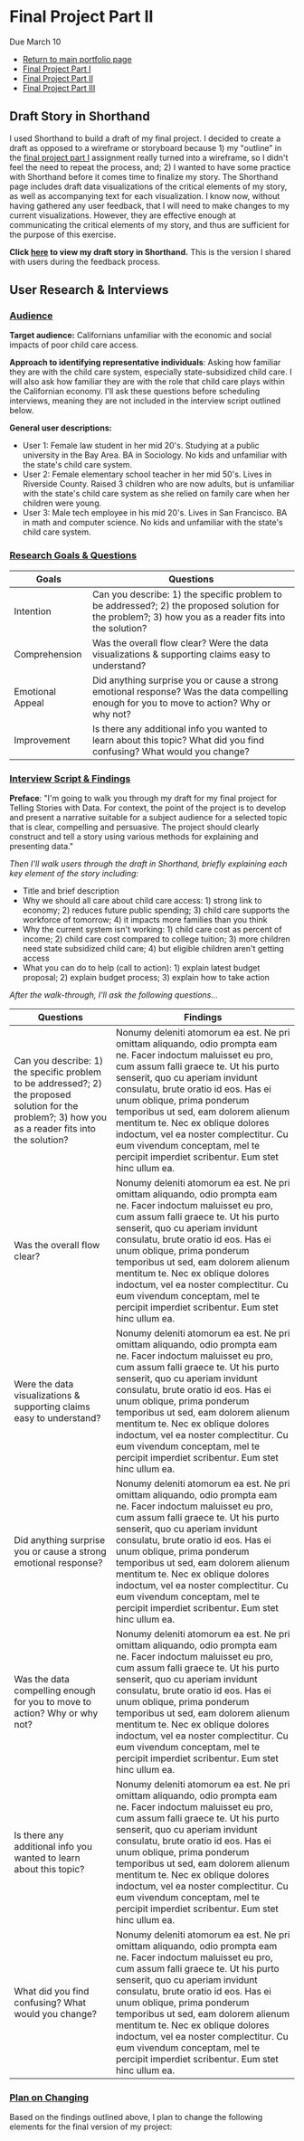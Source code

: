 # Final Project Part II
Due March 10  
- [Return to main portfolio page](https://ejreece.github.io/ReecePortfolio/)
- [Final Project Part I](https://ejreece.github.io/ReecePortfolio/FinalProjectPart1.html)
- [Final Project Part II](https://ejreece.github.io/ReecePortfolio/FinalProjectPart2.html)
- [Final Project Part III](https://ejreece.github.io/ReecePortfolio/FinalProjectPart3.html)

## Draft Story in Shorthand
I used Shorthand to build a draft of my final project. I decided to create a draft as opposed to a wireframe or storyboard because 1) my "outline" in the [final project part I](https://ejreece.github.io/ReecePortfolio/FinalProjectPart1.html) assignment really turned into a wireframe, so I didn't feel the need to repeat the process, and; 2) I wanted to have some practice with Shorthand before it comes time to finalize my story. The Shorthand page includes draft data visualizations of the critical elements of my story, as well as accompanying text for each visualization. I know now, without having gathered any user feedback, that I will need to make changes to my current visualizations. However, they are effective enough at communicating the critical elements of my story, and thus are sufficient for the purpose of this exercise. 

**Click [here](https://carnegiemellon.shorthandstories.com/child-care-access-in-california/index.html) to view my draft story in Shorthand.** This is the version I shared with users during the feedback process. 

## User Research & Interviews

### <u>Audience</u>
**Target audience:** Californians unfamiliar with the economic and social impacts of poor child care access.   

**Approach to identifying representative individuals**: Asking how familiar they are with the child care system, especially state-subsidized child care. I will also ask how familiar they are with the role that child care plays within the Californian economy. I'll ask these questions before scheduling interviews, meaning they are not included in the interview script outlined below.  

**General user descriptions:**
- User 1: Female law student in her mid 20's. Studying at a public university in the Bay Area. BA in Sociology. No kids and unfamiliar with the state's child care system. 
- User 2: Female elementary school teacher in her mid 50's. Lives in Riverside County. Raised 3 children who are now adults, but is unfamiliar with the state's child care system as she relied on family care when her children were young.
- User 3: Male tech employee in his mid 20's. Lives in San Francisco. BA in math and computer science. No kids and unfamiliar with the state's child care system.  

### <u>Research Goals & Questions</u>

| Goals     | Questions |
|-----------|-----------|
| Intention | Can you describe: 1) the specific problem to be addressed?; 2) the proposed solution for the problem?; 3) how you as a reader fits into the solution? | 
| Comprehension | Was the overall flow clear? Were the data visualizations & supporting claims easy to understand? |
| Emotional Appeal | Did anything surprise you or cause a strong emotional response? Was the data compelling enough for you to move to action? Why or why not? |
| Improvement | Is there any additional info you wanted to learn about this topic? What did you find confusing? What would you change? |

### <u>Interview Script & Findings</u>

**Preface**: "I'm going to walk you through my draft for my final project for Telling Stories with Data. For context, the point of the project is to develop and present a narrative suitable for a subject audience for a selected topic that is clear, compelling and persuasive. The project should clearly construct and tell a story using various methods for explaining and presenting data."

*Then I'll walk users through the draft in Shorthand, briefly explaining each key element of the story including:*
- Title and brief description
- Why we should all care about child care access: 1) strong link to economy; 2) reduces future public spending; 3) child care supports the workforce of tomorrow; 4) it impacts more families than you think
- Why the current system isn't working: 1) child care cost as percent of income; 2) child care cost compared to college tuition; 3) more children need state subsidized child care; 4) but eligible children aren't getting access
- What you can do to help (call to action): 1) explain latest budget proposal; 2) explain budget process; 3) explain how to take action

*After the walk-through, I'll ask the following questions...*

| Questions | Findings  |
|-----------|-----------|
| Can you describe: 1) the specific problem to be addressed?; 2) the proposed solution for the problem?; 3) how you as a reader fits into the solution? | Nonumy deleniti atomorum ea est. Ne pri omittam aliquando, odio prompta eam ne. Facer indoctum maluisset eu pro, cum assum falli graece te. Ut his purto senserit, quo cu aperiam invidunt consulatu, brute oratio id eos. Has ei unum oblique, prima ponderum temporibus ut sed, eam dolorem alienum mentitum te. Nec ex oblique dolores indoctum, vel ea noster complectitur. Cu eum vivendum conceptam, mel te percipit imperdiet scribentur. Eum stet hinc ullum ea. |
| Was the overall flow clear? | Nonumy deleniti atomorum ea est. Ne pri omittam aliquando, odio prompta eam ne. Facer indoctum maluisset eu pro, cum assum falli graece te. Ut his purto senserit, quo cu aperiam invidunt consulatu, brute oratio id eos. Has ei unum oblique, prima ponderum temporibus ut sed, eam dolorem alienum mentitum te. Nec ex oblique dolores indoctum, vel ea noster complectitur. Cu eum vivendum conceptam, mel te percipit imperdiet scribentur. Eum stet hinc ullum ea. |
| Were the data visualizations & supporting claims easy to understand? | Nonumy deleniti atomorum ea est. Ne pri omittam aliquando, odio prompta eam ne. Facer indoctum maluisset eu pro, cum assum falli graece te. Ut his purto senserit, quo cu aperiam invidunt consulatu, brute oratio id eos. Has ei unum oblique, prima ponderum temporibus ut sed, eam dolorem alienum mentitum te. Nec ex oblique dolores indoctum, vel ea noster complectitur. Cu eum vivendum conceptam, mel te percipit imperdiet scribentur. Eum stet hinc ullum ea. | 
| Did anything surprise you or cause a strong emotional response? | Nonumy deleniti atomorum ea est. Ne pri omittam aliquando, odio prompta eam ne. Facer indoctum maluisset eu pro, cum assum falli graece te. Ut his purto senserit, quo cu aperiam invidunt consulatu, brute oratio id eos. Has ei unum oblique, prima ponderum temporibus ut sed, eam dolorem alienum mentitum te. Nec ex oblique dolores indoctum, vel ea noster complectitur. Cu eum vivendum conceptam, mel te percipit imperdiet scribentur. Eum stet hinc ullum ea. |
| Was the data compelling enough for you to move to action? Why or why not? | Nonumy deleniti atomorum ea est. Ne pri omittam aliquando, odio prompta eam ne. Facer indoctum maluisset eu pro, cum assum falli graece te. Ut his purto senserit, quo cu aperiam invidunt consulatu, brute oratio id eos. Has ei unum oblique, prima ponderum temporibus ut sed, eam dolorem alienum mentitum te. Nec ex oblique dolores indoctum, vel ea noster complectitur. Cu eum vivendum conceptam, mel te percipit imperdiet scribentur. Eum stet hinc ullum ea. |
| Is there any additional info you wanted to learn about this topic? | Nonumy deleniti atomorum ea est. Ne pri omittam aliquando, odio prompta eam ne. Facer indoctum maluisset eu pro, cum assum falli graece te. Ut his purto senserit, quo cu aperiam invidunt consulatu, brute oratio id eos. Has ei unum oblique, prima ponderum temporibus ut sed, eam dolorem alienum mentitum te. Nec ex oblique dolores indoctum, vel ea noster complectitur. Cu eum vivendum conceptam, mel te percipit imperdiet scribentur. Eum stet hinc ullum ea. |
| What did you find confusing? What would you change? | Nonumy deleniti atomorum ea est. Ne pri omittam aliquando, odio prompta eam ne. Facer indoctum maluisset eu pro, cum assum falli graece te. Ut his purto senserit, quo cu aperiam invidunt consulatu, brute oratio id eos. Has ei unum oblique, prima ponderum temporibus ut sed, eam dolorem alienum mentitum te. Nec ex oblique dolores indoctum, vel ea noster complectitur. Cu eum vivendum conceptam, mel te percipit imperdiet scribentur. Eum stet hinc ullum ea. | 

### <u>Plan on Changing</u>
Based on the findings outlined above, I plan to change the following elements for the final version of my project:

